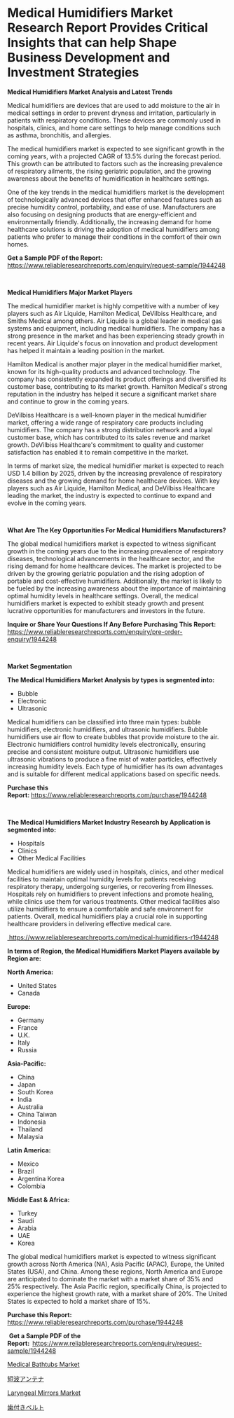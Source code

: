 <p><h1>Medical Humidifiers Market Research Report Provides Critical Insights that can help Shape Business Development and Investment Strategies</h1></p><p><strong>Medical Humidifiers Market Analysis and Latest Trends</strong></p>
<p><p>Medical humidifiers are devices that are used to add moisture to the air in medical settings in order to prevent dryness and irritation, particularly in patients with respiratory conditions. These devices are commonly used in hospitals, clinics, and home care settings to help manage conditions such as asthma, bronchitis, and allergies.</p><p>The medical humidifiers market is expected to see significant growth in the coming years, with a projected CAGR of 13.5% during the forecast period. This growth can be attributed to factors such as the increasing prevalence of respiratory ailments, the rising geriatric population, and the growing awareness about the benefits of humidification in healthcare settings.</p><p>One of the key trends in the medical humidifiers market is the development of technologically advanced devices that offer enhanced features such as precise humidity control, portability, and ease of use. Manufacturers are also focusing on designing products that are energy-efficient and environmentally friendly. Additionally, the increasing demand for home healthcare solutions is driving the adoption of medical humidifiers among patients who prefer to manage their conditions in the comfort of their own homes.</p></p>
<p><strong>Get a Sample PDF of the Report:&nbsp;</strong> <a href="https://www.reliableresearchreports.com/enquiry/request-sample/1944248">https://www.reliableresearchreports.com/enquiry/request-sample/1944248</a></p>
<p>&nbsp;</p>
<p><strong>Medical Humidifiers Major Market Players</strong></p>
<p><p>The medical humidifier market is highly competitive with a number of key players such as Air Liquide, Hamilton Medical, DeVilbiss Healthcare, and Smiths Medical among others. Air Liquide is a global leader in medical gas systems and equipment, including medical humidifiers. The company has a strong presence in the market and has been experiencing steady growth in recent years. Air Liquide's focus on innovation and product development has helped it maintain a leading position in the market.</p><p>Hamilton Medical is another major player in the medical humidifier market, known for its high-quality products and advanced technology. The company has consistently expanded its product offerings and diversified its customer base, contributing to its market growth. Hamilton Medical's strong reputation in the industry has helped it secure a significant market share and continue to grow in the coming years.</p><p>DeVilbiss Healthcare is a well-known player in the medical humidifier market, offering a wide range of respiratory care products including humidifiers. The company has a strong distribution network and a loyal customer base, which has contributed to its sales revenue and market growth. DeVilbiss Healthcare's commitment to quality and customer satisfaction has enabled it to remain competitive in the market.</p><p>In terms of market size, the medical humidifier market is expected to reach USD 1.4 billion by 2025, driven by the increasing prevalence of respiratory diseases and the growing demand for home healthcare devices. With key players such as Air Liquide, Hamilton Medical, and DeVilbiss Healthcare leading the market, the industry is expected to continue to expand and evolve in the coming years.</p></p>
<p>&nbsp;</p>
<p><strong>What Are The Key Opportunities For Medical Humidifiers Manufacturers?</strong></p>
<p><p>The global medical humidifiers market is expected to witness significant growth in the coming years due to the increasing prevalence of respiratory diseases, technological advancements in the healthcare sector, and the rising demand for home healthcare devices. The market is projected to be driven by the growing geriatric population and the rising adoption of portable and cost-effective humidifiers. Additionally, the market is likely to be fueled by the increasing awareness about the importance of maintaining optimal humidity levels in healthcare settings. Overall, the medical humidifiers market is expected to exhibit steady growth and present lucrative opportunities for manufacturers and investors in the future.</p></p>
<p><strong>Inquire or Share Your Questions If Any Before Purchasing This Report:</strong> <a href="https://www.reliableresearchreports.com/enquiry/pre-order-enquiry/1944248">https://www.reliableresearchreports.com/enquiry/pre-order-enquiry/1944248</a></p>
<p>&nbsp;</p>
<p><strong>Market Segmentation</strong></p>
<p><strong>The Medical Humidifiers Market Analysis by types is segmented into:</strong></p>
<p><ul><li>Bubble</li><li>Electronic</li><li>Ultrasonic</li></ul></p>
<p><p>Medical humidifiers can be classified into three main types: bubble humidifiers, electronic humidifiers, and ultrasonic humidifiers. Bubble humidifiers use air flow to create bubbles that provide moisture to the air. Electronic humidifiers control humidity levels electronically, ensuring precise and consistent moisture output. Ultrasonic humidifiers use ultrasonic vibrations to produce a fine mist of water particles, effectively increasing humidity levels. Each type of humidifier has its own advantages and is suitable for different medical applications based on specific needs.</p></p>
<p><strong>Purchase this Report:&nbsp;</strong><a href="https://www.reliableresearchreports.com/purchase/1944248">https://www.reliableresearchreports.com/purchase/1944248</a></p>
<p>&nbsp;</p>
<p><strong>The Medical Humidifiers Market Industry Research by Application is segmented into:</strong></p>
<p><ul><li>Hospitals</li><li>Clinics</li><li>Other Medical Facilities</li></ul></p>
<p><p>Medical humidifiers are widely used in hospitals, clinics, and other medical facilities to maintain optimal humidity levels for patients receiving respiratory therapy, undergoing surgeries, or recovering from illnesses. Hospitals rely on humidifiers to prevent infections and promote healing, while clinics use them for various treatments. Other medical facilities also utilize humidifiers to ensure a comfortable and safe environment for patients. Overall, medical humidifiers play a crucial role in supporting healthcare providers in delivering effective medical care.</p></p>
<p><a href="https://www.reliableresearchreports.com/medical-humidifiers-r1944248">&nbsp;https://www.reliableresearchreports.com/medical-humidifiers-r1944248</a></p>
<p><strong>In terms of Region, the Medical Humidifiers Market Players available by Region are:</strong></p>
<p>
    <p> <strong> North America: </strong>
        <ul>
            <li>United States</li>
            <li>Canada</li>
        </ul>
        </p> 
    <p> <strong> Europe: </strong>
        <ul>
            <li>Germany</li>
            <li>France</li>
            <li>U.K.</li>
            <li>Italy</li>
            <li>Russia</li>
        </ul>
        </p> 
    <p> <strong> Asia-Pacific: </strong>
        <ul>
            <li>China</li>
            <li>Japan</li>
            <li>South Korea</li>
            <li>India</li>
            <li>Australia</li>
            <li>China Taiwan</li>
            <li>Indonesia</li>
            <li>Thailand</li>
            <li>Malaysia</li>
        </ul>
        </p> 
    <p> <strong> Latin America: </strong>
        <ul>
            <li>Mexico</li>
            <li>Brazil</li>
            <li>Argentina Korea</li>
            <li>Colombia</li>
        </ul>
        </p> 
    <p> <strong> Middle East & Africa: </strong>
        <ul>
            <li>Turkey</li>
            <li>Saudi</li>
            <li>Arabia</li>
            <li>UAE</li>
            <li>Korea</li>
        </ul>
    </p>
    </p>
<p><p>The global medical humidifiers market is expected to witness significant growth across North America (NA), Asia Pacific (APAC), Europe, the United States (USA), and China. Among these regions, North America and Europe are anticipated to dominate the market with a market share of 35% and 25% respectively. The Asia Pacific region, specifically China, is projected to experience the highest growth rate, with a market share of 20%. The United States is expected to hold a market share of 15%.</p></p>
<p><strong>Purchase this Report: </strong><a href="https://www.reliableresearchreports.com/purchase/1944248">https://www.reliableresearchreports.com/purchase/1944248</a></p>
<p>&nbsp;<strong>Get a Sample PDF of the Report:&nbsp;&nbsp;</strong><a href="https://www.reliableresearchreports.com/enquiry/request-sample/1944248">https://www.reliableresearchreports.com/enquiry/request-sample/1944248</a></p>
<p><strong></strong></p>
<p><p><a href="https://github.com/kufem1/Market-Research-Report-List-2/blob/main/medical-bathtubs-market.md">Medical Bathtubs Market</a></p><p><a href="https://github.com/DemarcusKuhlman/Market-Research-Report-List-1/blob/main/627283048357.md">短波アンテナ</a></p><p><a href="https://github.com/kosella/Market-Research-Report-List-3/blob/main/laryngeal-mirrors-market.md">Laryngeal Mirrors Market</a></p><p><a href="https://github.com/dandier2003/Market-Research-Report-List-1/blob/main/370133448358.md">歯付きベルト</a></p></p>